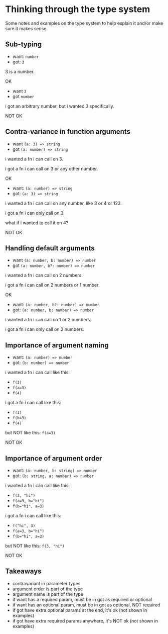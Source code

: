 # Thinking through the type system

Some notes and examples on the type system to help explain it and/or make sure it makes sense.

## Sub-typing

- want: `number`
- got: `3`

3 is a number.

OK

- want `3`
- got `number`

i got an arbitrary number, but i wanted 3 specifically.

NOT OK

## Contra-variance in function arguments

- want `(a: 3) => string`
- got `(a: number) => string`

i wanted a fn i can call on 3.

i got a fn i can call on 3 or any other number.

OK

- want: `(a: number) => string`
- got: `(a: 3) => string`

i wanted a fn i can call on any number, like 3 or 4 or 123.

i got a fn i can only call on 3.

what if i wanted to call it on 4?

NOT OK

## Handling default arguments

- want `(a: number, b: number) => number`
- got `(a: number, b?: number) => number`

i wanted a fn i can call on 2 numbers.

i got a fn i can call on 2 numbers or 1 number.

OK

- want: `(a: number, b?: number) => number`
- got: `(a: number, b: number) => number`

i wanted a fn i can call on 1 or 2 numbers.

i got a fn i can only call on 2 numbers.

## Importance of argument naming

- want: `(a: number) => number`
- got: `(b: number) => number`

i wanted a fn i can call like this:

- `f(3)`
- `f(a=3)`
- `f(4)`

i got a fn i can call like this:

- `f(3)`
- `f(b=3)`
- `f(4)`

but NOT like this: `f(a=3)`

NOT OK

## Importance of argument order

- want: `(a: number, b: string) => number`
- got: `(b: string, a: number) => number`

i wanted a fn i can call like this:

- `f(3, "hi")`
- `f(a=3, b="hi")`
- `f(b="hi", a=3)`

i got a fn i can call like this:

- `f("hi", 3)`
- `f(a=3, b="hi")`
- `f(b="hi", a=3)`

but NOT like this: `f(3, "hi")`

NOT OK

## Takeaways

- contravariant in parameter types
- argument order is part of the type
- argument name is part of the type
- if want has a required param, must be in got as required or optional
- if want has an optional param, must be in got as optional, NOT required
- if got have extra optional params at the end, it's ok (not shown in examples)
- if got have extra required params anywhere, it's NOT ok (not shown in examples)
